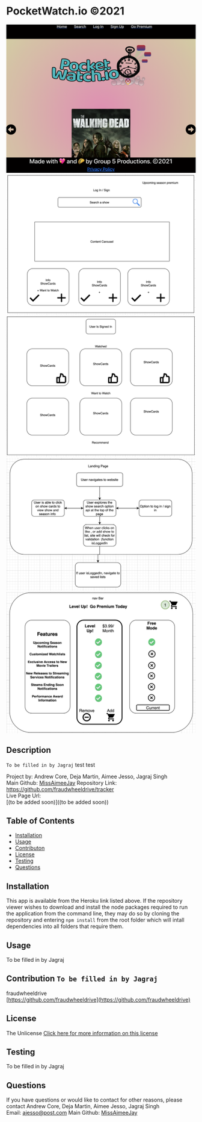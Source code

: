# PocketWatch.io ©2021 
![img](./client/src/assets/img/screenshot.png)
![img](./client/src/assets/img/wireframe1.png)
![img](./client/src/assets/img/wireframe2.png)
![img](./client/src/assets/img/wireframe3.png)
![img](./client/src/assets/img/wireframe4.png)

## Description
`To be filled in by Jagraj`  test test

Project by: Andrew Core, Deja Martin, Aimee Jesso, Jagraj Singh  
Main Github: 
[MissAimeeJay](https://github.com/MissAimeeJay)
Repository Link: https://github.com/fraudwheeldrive/tracker  
Live Page Url:  
[(to be added soon)]((to be added soon))

## Table of Contents
* [Installation](#installation)
* [Usage](#usage)
* [Contributon](#credits)
* [License](#license)
* [Testing](#testing)
* [Questions](#questions)

## Installation
This app is available from the Heroku link listed above.  If the repository viewer wishes to download and install the node packages required to run the application from the command line, they may do so by cloning the repository and entering `npm install` from the root folder which will intall dependencies into all folders that require them.

## Usage 
To be filled in by Jagraj

## Contribution   `To be filled in by Jagraj`
fraudwheeldrive  
[https://github.com/fraudwheeldrive](https://github.com/fraudwheeldrive)

## License
The Unlicense
[Click here for more information on this license](https://choosealicense.com/licenses/unlicense)


## Testing
To be filled in by Jagraj

## Questions
If you have questions or would like to contact for other reasons, please contact
Andrew Core, Deja Martin, Aimee Jesso, Jagraj Singh  
Email: ajesso@post.com
Main Github: [MissAimeeJay](https://github.com/MissAimeeJay)